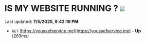 # IS MY WEBSITE RUNNING ? [![](https://img.shields.io/static/v1?label=Sponsor&message=%E2%9D%A4&logo=GitHub&color=%23fe8e86)](https://github.com/sponsors/Youssef-Lehmam)

Last updated: **7/5/2025, 9:42:19 PM**

- `GET` [https://youssefservice.me](https://youssefservice.me) - **Up** (269ms)
